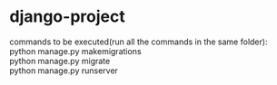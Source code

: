 # django-project
commands to be executed(run all the commands in the same folder):\
python manage.py makemigrations\
python manage.py migrate\
python manage.py runserver
